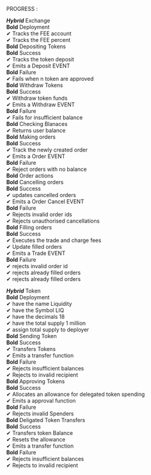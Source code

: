PROGRESS :

***Hybrid*** Exchange <br>
**Bold**   Deployment<br>
      ✔ Tracks the FEE account<br>
      ✔ Tracks the FEE percent<br>
**Bold**  Depositing Tokens<br>
**Bold**      Success<br>
        ✔ Tracks the token deposit<br>
        ✔ Emits a Deposit EVENT<br>
**Bold**      Failure<br>
        ✔ Fails when n token are approved<br>
**Bold**    Withdraw Tokens<br>
**Bold**      Success<br>
        ✔ Withdraw token funds<br>
        ✔ Emits a Withdraw EVENT<br>
**Bold**      Failure<br>
        ✔ Fails for insufficient balance<br>
**Bold**    Checking Blanaces<br>
      ✔ Returns user balance<br>
**Bold**    Making orders<br>
**Bold**      Success<br>
        ✔ Track the newly created order<br>
        ✔ Emits a Order EVENT<br>
**Bold**      Failure<br>
        ✔ Reject orders with no balance<br>
**Bold**    Order actions<br>
**Bold**      Cancelling orders<br>
**Bold**        Success<br>
          ✔ updates cancelled orders<br>
          ✔ Emits a Order Cancel EVENT<br>
**Bold**        Failure<br>
          ✔ Rejects invalid order ids<br>
          ✔ Rejects unauthorised cancellations<br>
**Bold**      Filling orders<br>
**Bold**        Success<br>
          ✔ Executes the trade and charge fees<br>
          ✔ Update filled orders<br>
          ✔ Emits a Trade EVENT<br>
**Bold**        Failure<br>
          ✔ rejects invalid order id<br>
          ✔ rejects already filled orders <br>
          ✔ rejects already filled orders <br>

***Hybrid*** Token<br>
**Bold**    Deployment<br>
      ✔ have the name Liquidity<br>
      ✔ have the Symbol LIQ<br>
      ✔ have the decimals 18<br>
      ✔ have the total supply 1 million<br>
      ✔ assign total supply to deployer<br>
**Bold**    Sending Token<br>
**Bold**      Success<br>
        ✔ Transfers Tokens<br>
        ✔ Emits a transfer function<br>
**Bold**      Failure<br>
        ✔ Rejects insufficient balances<br>
        ✔ Rejects to invalid recipient<br>
**Bold**    Approving Tokens<br>
**Bold**      Success<br>
        ✔ Allocates an allowance for delegated token spending<br>
        ✔ Emits a approval function<br>
**Bold**      Failure<br>
        ✔ Rejects invalid Spenders<br>
**Bold**    Deligated Token Transfers<br>
**Bold**      Success<br>
        ✔ Transfers token Balance<br>
        ✔ Resets the allowance<br>
        ✔ Emits a transfer function<br>
**Bold**      Failure<br>
        ✔ Rejects insufficient balances<br>
        ✔ Rejects to invalid recipient<br>